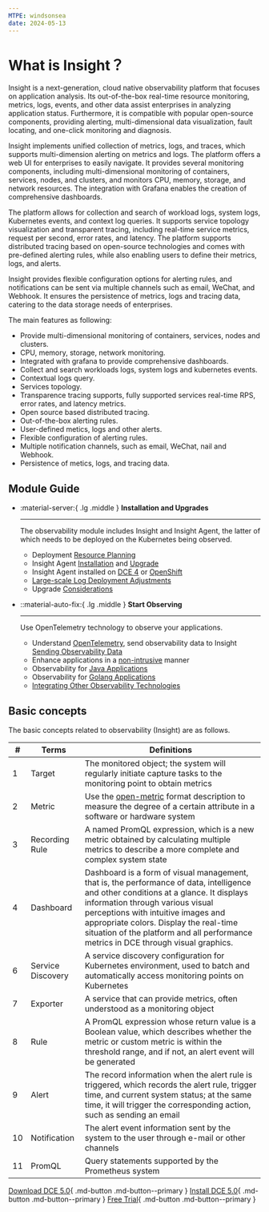 ```yaml
---
MTPE: windsonsea
date: 2024-05-13
---
```


# What is Insight？

Insight is a next-generation, cloud native observability platform that focuses on application analysis.
Its out-of-the-box real-time resource monitoring, metrics, logs, events, and other data assist enterprises
in analyzing application status. Furthermore, it is compatible with popular open-source components,
providing alerting, multi-dimensional data visualization, fault locating, and one-click monitoring and diagnosis.

Insight implements unified collection of metrics, logs, and traces, which supports multi-dimension alerting
on metrics and logs. The platform offers a web UI for enterprises to easily navigate. It provides several
monitoring components, including multi-dimensional monitoring of containers, services, nodes, and clusters,
and monitors CPU, memory, storage, and network resources. The integration with Grafana enables the creation of
comprehensive dashboards.

The platform allows for collection and search of workload logs, system logs, Kubernetes events,
and context log queries. It supports service topology visualization and transparent tracing,
including real-time service metrics, request per second, error rates, and latency. The platform
supports distributed tracing based on open-source technologies and comes with pre-defined alerting rules,
while also enabling users to define their metrics, logs, and alerts.

Insight provides flexible configuration options for alerting rules, and notifications can be sent
via multiple channels such as email, WeChat, and Webhook. It ensures the persistence of metrics,
logs and tracing data, catering to the data storage needs of enterprises.

The main features as following:

- Provide multi-dimensional monitoring of containers, services, nodes and clusters.
- CPU, memory, storage, network monitoring.
- Integrated with grafana to provide comprehensive dashboards.
- Collect and search workloads logs, system logs and kubernetes events.
- Contextual logs query.
- Services topology.
- Transparence tracing supports, fully supported services real-time RPS, error rates, and latency metrics.
- Open source based distributed tracing.
- Out-of-the-box alerting rules.
- User-defined metics, logs and other alerts.
- Flexible configuration of alerting rules.
- Multiple notification channels, such as email, WeChat, nail and Webhook.
- Persistence of metics, logs, and tracing data.

## Module Guide

<div class="grid cards" markdown>

- :material-server:{ .lg .middle } __Installation and Upgrades__

    ---

    The observability module includes Insight and Insight Agent, the latter of which needs to be deployed on the Kubernetes being observed.

    - Deployment [Resource Planning](../quickstart/res-plan/index.md)
    - Insight Agent [Installation](../quickstart/install/install-agent.md) and [Upgrade](../quickstart/install/offline-install.md)
    - Insight Agent installed on [DCE 4](../quickstart/other/install-agentindce.md) or [OpenShift](../quickstart/other/install-agent-on-ocp.md)
    - [Large-scale Log Deployment Adjustments](../best-practice/insight-kafka.md)
    - Upgrade [Considerations](../quickstart/install/upgrade-note.md)

- ::material-auto-fix:{ .lg .middle } __Start Observing__

    ---

    Use OpenTelemetry technology to observe your applications.

    - Understand [OpenTelemetry](../quickstart/otel/otel.md), send observability data to Insight [Sending Observability Data](../quickstart/otel/send_tracing_to_insight.md)
    - Enhance applications in a [non-intrusive](../quickstart/otel/operator.md) manner
    - Observability for [Java Applications](../quickstart/jvm-monitor/jvm-catelogy.md)
    - Observability for [Golang Applications](../quickstart/otel/golang/golang.md)
    - [Integrating Other Observability Technologies](../best-practice/sw-to-otel.md)

</div>

## Basic concepts

The basic concepts related to observability (Insight) are as follows.

| # | Terms | Definitions |
| - | ----- | ---------- |
| 1 | Target | The monitored object; the system will regularly initiate capture tasks to the monitoring point to obtain metrics |
| 2 | Metric | Use the [open-metric](https://openmetrics.io/) format description to measure the degree of a certain attribute in a software or hardware system |
| 3 | Recording Rule | A named PromQL expression, which is a new metric obtained by calculating multiple metrics to describe a more complete and complex system state |
| 4 | Dashboard | Dashboard is a form of visual management, that is, the performance of data, intelligence and other conditions at a glance. It displays information through various visual perceptions with intuitive images and appropriate colors. Display the real-time situation of the platform and all performance metrics in DCE through visual graphics. |
| 6 | Service Discovery | A service discovery configuration for Kubernetes environment, used to batch and automatically access monitoring points on Kubernetes |
| 7 | Exporter | A service that can provide metrics, often understood as a monitoring object |
| 8 | Rule | A PromQL expression whose return value is a Boolean value, which describes whether the metric or custom metric is within the threshold range, and if not, an alert event will be generated |
| 9 | Alert | The record information when the alert rule is triggered, which records the alert rule, trigger time, and current system status; at the same time, it will trigger the corresponding action, such as sending an email |
| 10 | Notification | The alert event information sent by the system to the user through e-mail or other channels |
| 11 | PromQL | Query statements supported by the Prometheus system |

[Download DCE 5.0](../../download/index.md){ .md-button .md-button--primary }
[Install DCE 5.0](../../install/index.md){ .md-button .md-button--primary }
[Free Trial](../../dce/license0.md){ .md-button .md-button--primary }
